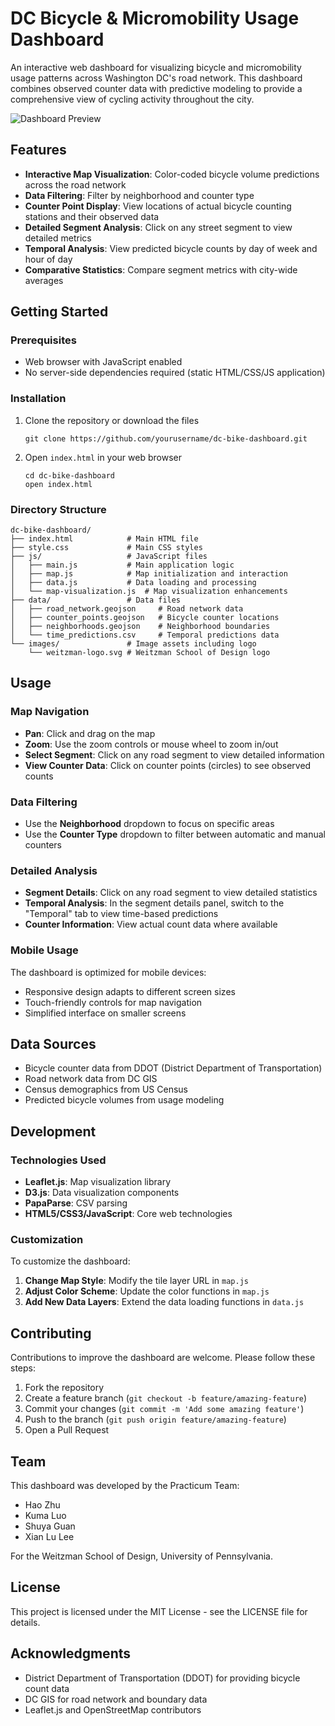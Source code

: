 # DC Bicycle & Micromobility Usage Dashboard

An interactive web dashboard for visualizing bicycle and micromobility usage patterns across Washington DC's road network. This dashboard combines observed counter data with predictive modeling to provide a comprehensive view of cycling activity throughout the city.

![Dashboard Preview](https://placeholder-image.com/dashboard-preview.jpg)

## Features

- **Interactive Map Visualization**: Color-coded bicycle volume predictions across the road network
- **Data Filtering**: Filter by neighborhood and counter type
- **Counter Point Display**: View locations of actual bicycle counting stations and their observed data
- **Detailed Segment Analysis**: Click on any street segment to view detailed metrics
- **Temporal Analysis**: View predicted bicycle counts by day of week and hour of day
- **Comparative Statistics**: Compare segment metrics with city-wide averages

## Getting Started

### Prerequisites

- Web browser with JavaScript enabled
- No server-side dependencies required (static HTML/CSS/JS application)

### Installation

1. Clone the repository or download the files
   ```
   git clone https://github.com/yourusername/dc-bike-dashboard.git
   ```

2. Open `index.html` in your web browser
   ```
   cd dc-bike-dashboard
   open index.html
   ```

### Directory Structure

```
dc-bike-dashboard/
├── index.html            # Main HTML file
├── style.css             # Main CSS styles
├── js/                   # JavaScript files
│   ├── main.js           # Main application logic
│   ├── map.js            # Map initialization and interaction
│   ├── data.js           # Data loading and processing
│   └── map-visualization.js  # Map visualization enhancements
├── data/                 # Data files
│   ├── road_network.geojson     # Road network data
│   ├── counter_points.geojson   # Bicycle counter locations
│   ├── neighborhoods.geojson    # Neighborhood boundaries
│   └── time_predictions.csv     # Temporal predictions data
└── images/               # Image assets including logo
    └── weitzman-logo.svg # Weitzman School of Design logo
```

## Usage

### Map Navigation

- **Pan**: Click and drag on the map
- **Zoom**: Use the zoom controls or mouse wheel to zoom in/out
- **Select Segment**: Click on any road segment to view detailed information
- **View Counter Data**: Click on counter points (circles) to see observed counts

### Data Filtering

- Use the **Neighborhood** dropdown to focus on specific areas
- Use the **Counter Type** dropdown to filter between automatic and manual counters

### Detailed Analysis

- **Segment Details**: Click on any road segment to view detailed statistics
- **Temporal Analysis**: In the segment details panel, switch to the "Temporal" tab to view time-based predictions
- **Counter Information**: View actual count data where available

### Mobile Usage

The dashboard is optimized for mobile devices:
- Responsive design adapts to different screen sizes
- Touch-friendly controls for map navigation
- Simplified interface on smaller screens

## Data Sources

- Bicycle counter data from DDOT (District Department of Transportation)
- Road network data from DC GIS
- Census demographics from US Census
- Predicted bicycle volumes from usage modeling

## Development

### Technologies Used

- **Leaflet.js**: Map visualization library
- **D3.js**: Data visualization components
- **PapaParse**: CSV parsing
- **HTML5/CSS3/JavaScript**: Core web technologies

### Customization

To customize the dashboard:

1. **Change Map Style**: Modify the tile layer URL in `map.js`
2. **Adjust Color Scheme**: Update the color functions in `map.js`
3. **Add New Data Layers**: Extend the data loading functions in `data.js`

## Contributing

Contributions to improve the dashboard are welcome. Please follow these steps:

1. Fork the repository
2. Create a feature branch (`git checkout -b feature/amazing-feature`)
3. Commit your changes (`git commit -m 'Add some amazing feature'`)
4. Push to the branch (`git push origin feature/amazing-feature`)
5. Open a Pull Request

## Team

This dashboard was developed by the Practicum Team:
- Hao Zhu
- Kuma Luo
- Shuya Guan
- Xian Lu Lee

For the Weitzman School of Design, University of Pennsylvania.

## License

This project is licensed under the MIT License - see the LICENSE file for details.

## Acknowledgments

- District Department of Transportation (DDOT) for providing bicycle count data
- DC GIS for road network and boundary data
- Leaflet.js and OpenStreetMap contributors
